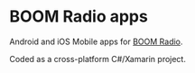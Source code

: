 # BOOM Radio apps
Android and iOS Mobile apps for [BOOM Radio](http://www.boomradio.com.au).

Coded as a cross-platform C#/Xamarin project.
